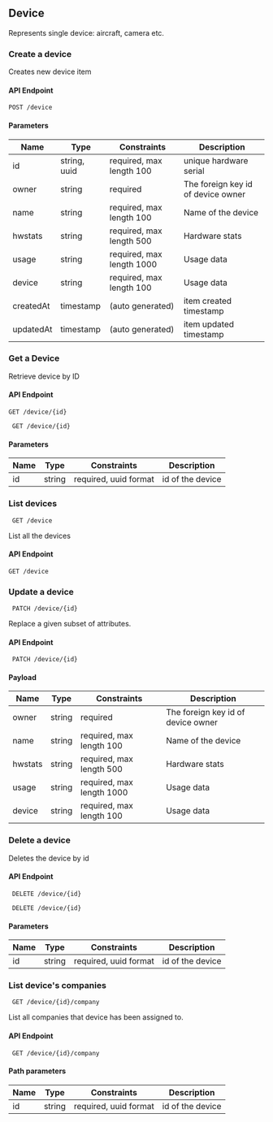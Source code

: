 ## Device

Represents single device: aircraft, camera etc.

### Create a device

Creates new device item

#### API Endpoint

`POST /device`



#### Parameters

Name | Type | Constraints | Description
--------|-------|--------- | ------
id | string, uuid | required, max length 100|  unique hardware serial
owner | string | required| The foreign key id of device owner
name | string | required, max length 100 | Name of the device
hwstats | string | required, max length 500 | Hardware stats
usage | string | required, max length 1000| Usage data
device | string | required, max length 100| Usage data
createdAt | timestamp | (auto generated) | item created timestamp
updatedAt | timestamp | (auto generated) | item updated timestamp


### Get a Device

Retrieve device by ID

#### API Endpoint

 `GET /device/{id}`

```
 GET /device/{id}
```


#### Parameters

Name | Type | Constraints | Description
--------|-------|--------- | ------
id | string | required, uuid format| id of the device



### List devices

```
 GET /device
```
List all the devices
#### API Endpoint

 `GET /device`

### Update a device

 
```
 PATCH /device/{id}
```
Replace a given subset of attributes.


#### API Endpoint

 ` PATCH /device/{id}`
 
#### Payload
Name | Type | Constraints | Description
--------|-------|--------- | ------
owner | string | required| The foreign key id of device owner
name | string | required, max length 100 | Name of the device
hwstats | string | required, max length 500 | Hardware stats
usage | string | required, max length 1000| Usage data
device | string | required, max length 100| Usage data


### Delete a device

Deletes the device by id

#### API Endpoint

 ` DELETE /device/{id}`
 
```
 DELETE /device/{id}
```

#### Parameters

Name | Type | Constraints | Description
--------|-------|--------- | ------
id | string | required, uuid format| id of the device



### List device's companies

 
```
 GET /device/{id}/company
```
List all companies that device has been assigned to.


#### API Endpoint

 ` GET /device/{id}/company`
 
#### Path parameters

Name | Type | Constraints | Description
--------|-------|--------- | ------
id | string | required, uuid format| id of the device 